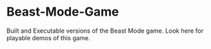 # Beast-Mode-Game
Built and Executable versions of the Beast Mode game.
Look here for playable demos of this game.

